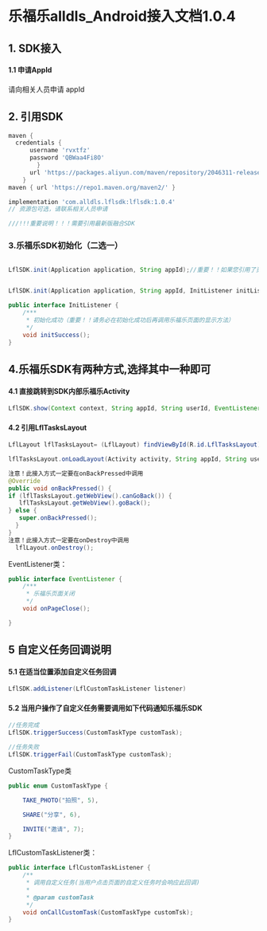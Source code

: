 # 乐福乐alldls_Android接入文档1.0.4

## 1. SDK接入

#### 1.1 申请AppId

请向相关人员申请 appId

## 2. 引用SDK

```groovy
maven {
  credentials {
      username 'rvxtfz'
      password 'QBWaa4Fi8O'
      	}
      url 'https://packages.aliyun.com/maven/repository/2046311-release-HZhbV0/'
   	}
maven { url 'https://repo1.maven.org/maven2/' }

implementation 'com.alldls.lflsdk:lflsdk:1.0.4'
// 资源包可选，请联系相关人员申请

///!!!重要说明！！！需要引用最新版融合SDK
```

### 3.乐福乐SDK初始化（二选一）

```java

LflSDK.init(Application application, String appId);//重要！！如果您引用了资源包请使用此方法初始化


LflSDK.init(Application application, String appId, InitListener initListener);//重要！！如果您没有引用了资源包请使用此方法初始化

```

```java
public interface InitListener {
    /***
     * 初始化成功（重要！！请务必在初始化成功后再调用乐福乐页面的显示方法）
     */
    void initSuccess();
}
```

## 4.乐福乐SDK有两种方式,选择其中一种即可

#### 4.1 直接跳转到SDK内部乐福乐Activity

```java
LflSDK.show(Context context, String appId, String userId, EventListener eventListener);
```

#### 4.2 引用LflTasksLayout

```java
LflLayout lflTasksLayout= (LflLayout) findViewById(R.id.LflTasksLayout);

lflTasksLayout.onLoadLayout(Activity activity, String appId, String userId,EventListener eventListener);

注意！此接入方式一定要在onBackPressed中调用
@Override
public void onBackPressed() {
if (lflTasksLayout.getWebView().canGoBack()) {
   lflTasksLayout.getWebView().goBack();
} else {
   super.onBackPressed();
  }
}
注意！此接入方式一定要在onDestroy中调用
  lflLayout.onDestroy();
```

EventListener类：

```java
public interface EventListener {
    /***
     * 乐福乐页面关闭
     */
    void onPageClose();

}
```

## 5 自定义任务回调说明

#### 5.1 在适当位置添加自定义任务回调

```java
LflSDK.addListener(LflCustomTaskListener listener)
```

#### 5.2 当用户操作了自定义任务需要调用如下代码通知乐福乐SDK

```java
//任务完成
LflSDK.triggerSuccess(CustomTaskType customTask);

//任务失败
LflSDK.triggerFail(CustomTaskType customTask);
```

CustomTaskType类

```java
public enum CustomTaskType {

    TAKE_PHOTO("拍照", 5),

    SHARE("分享", 6),

    INVITE("邀请", 7);
}
```

LflCustomTaskListener类：

```java
public interface LflCustomTaskListener {
    /**
     * 调用自定义任务(当用户点击页面的自定义任务时会响应此回调)
     *
     * @param customTask
     */
    void onCallCustomTask(CustomTaskType customTsk);
}
```
